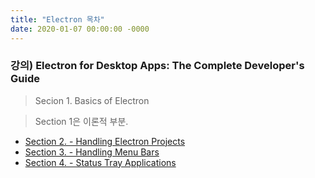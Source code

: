 ```yaml
---
title: "Electron 목차"
date: 2020-01-07 00:00:00 -0000
---
```


### 강의) Electron for Desktop Apps: The Complete Developer's Guide

> Secion 1. Basics of Electron

> Section 1은 이론적 부분.

* [Section 2. - Handling Electron Projects](https://goodayth.github.io/Electron-2-1/)
* [Section 3. - Handling Menu Bars](https://goodayth.github.io/Electron-3/)
* [Section 4. - Status Tray Applications](https://goodayth.github.io/Electron-4/)